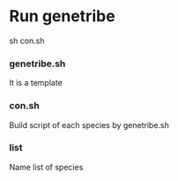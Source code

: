 # Run genetribe
sh con.sh


### genetribe.sh
It is a template
### con.sh 
Build script of each species by genetribe.sh
### list
Name list of species
